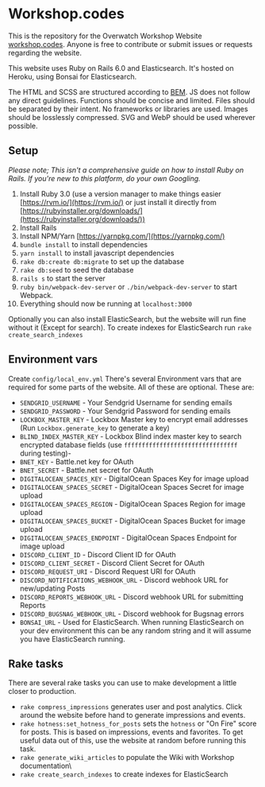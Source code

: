 # Workshop.codes

This is the repository for the Overwatch Workshop Website [workshop.codes](https://workshop.codes). Anyone is free to contribute or submit issues or requests regarding the website.

This website uses Ruby on Rails 6.0 and Elasticsearch. It's hosted on Heroku, using Bonsai for Elasticsearch.

The HTML and SCSS are structured according to [BEM](http://getbem.com/naming/).
JS does not follow any direct guidelines. Functions should be concise and limited. Files should be separated by their intent. No frameworks or libraries are used.
Images should be losslessly compressed. SVG and WebP should be used wherever possible.

## Setup

_Please note; This isn't a comprehensive guide on how to install Ruby on Rails. If you're new to this platform, do your own Googling._

1. Install Ruby 3.0 (use a version manager to make things easier [https://rvm.io/](https://rvm.io/) or just install it directly from [https://rubyinstaller.org/downloads/](https://rubyinstaller.org/downloads/))
2. Install Rails
3. Install NPM/Yarn [https://yarnpkg.com/](https://yarnpkg.com/)
4. `bundle install` to install dependencies
5. `yarn install` to install javascript dependencies
6. `rake db:create db:migrate` to set up the database
7. `rake db:seed` to seed the database
8. `rails s` to start the server
9. `ruby bin/webpack-dev-server` or `./bin/webpack-dev-server` to start Webpack.
10. Everything should now be running at `localhost:3000`

Optionally you can also install ElasticSearch, but the website will run fine without it (Except for search).
To create indexes for ElasticSearch run `rake create_search_indexes`

## Environment vars

Create `config/local_env.yml`
There's several Environment vars that are required for some parts of the website. All of these are optional. These are:

- `SENDGRID_USERNAME` - Your Sendgrid Username for sending emails
- `SENDGRID_PASSWORD` - Your Sendgrid Password for sending emails
- `LOCKBOX_MASTER_KEY` - Lockbox Master key to encrypt email addresses (Run `Lockbox.generate_key` to generate a key)
- `BLIND_INDEX_MASTER_KEY` - Lockbox Blind index master key to search encrypted database fields (use `ffffffffffffffffffffffffffffffff` during testing)- 
- `BNET_KEY` - Battle.net key for OAuth
- `BNET_SECRET` - Battle.net secret for OAuth
- `DIGITALOCEAN_SPACES_KEY` - DigitalOcean Spaces Key for image upload
- `DIGITALOCEAN_SPACES_SECRET` - DigitalOcean Spaces Secret for image upload
- `DIGITALOCEAN_SPACES_REGION` - DigitalOcean Spaces Region for image upload
- `DIGITALOCEAN_SPACES_BUCKET` - DigitalOcean Spaces Bucket for image upload
- `DIGITALOCEAN_SPACES_ENDPOINT` - DigitalOcean Spaces Endpoint for image upload
- `DISCORD_CLIENT_ID` - Discord Client ID for OAuth
- `DISCORD_CLIENT_SECRET` - Discord Client Secret for OAuth
- `DISCORD_REQUEST_URI` - Discord Request URI for OAuth
- `DISCORD_NOTIFICATIONS_WEBHOOK_URL` - Discord webhook URL for new/updating Posts
- `DISCORD_REPORTS_WEBHOOK_URL` - Discord webhook URL for submitting Reports
- `DISCORD_BUGSNAG_WEBHOOK_URL` - Discord webhook for Bugsnag errors
- `BONSAI_URL` - Used for ElasticSearch. When running ElasticSearch on your dev environment this can be any random string and it will assume you have ElasticSearch running.

## Rake tasks

There are several rake tasks you can use to make development a little closer to production.

- `rake compress_impressions` generates user and post analytics. Click around the website before hand to generate impressions and events.
- `rake hotness:set_hotness_for_posts` sets the `hotness` or "On Fire" score for posts. This is based on impressions, events and favorites. To get useful data out of this, use the website at random before running this task.
- `rake generate_wiki_articles` to populate the Wiki with Workshop documentation\
- `rake create_search_indexes` to create indexes for ElasticSearch
